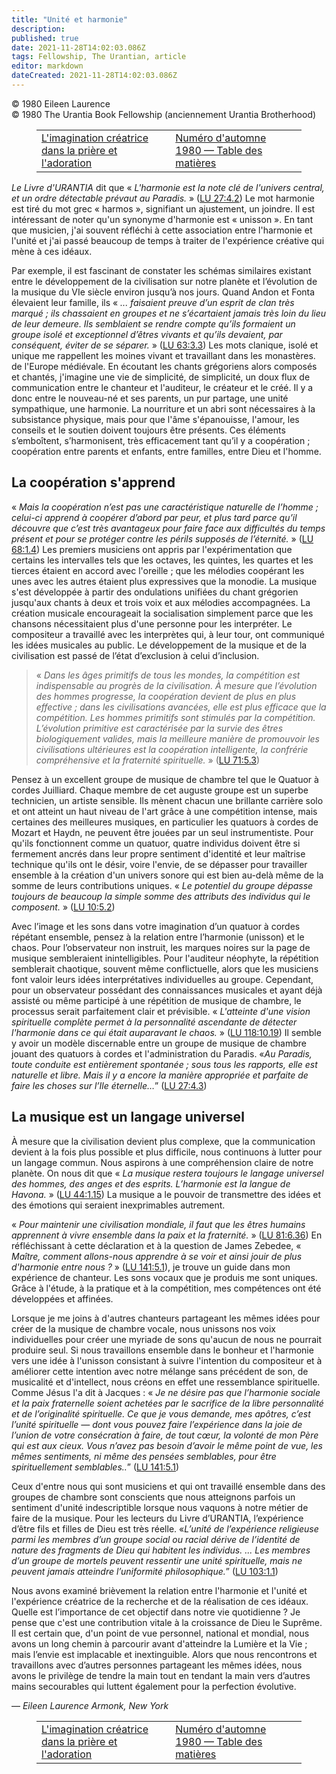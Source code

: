 ```yaml
---
title: "Unité et harmonie"
description: 
published: true
date: 2021-11-28T14:02:03.086Z
tags: Fellowship, The Urantian, article
editor: markdown
dateCreated: 2021-11-28T14:02:03.086Z
---
```


<p class="v-card v-sheet theme--light grey lighten-3 px-2">© 1980 Eileen Laurence<br>© 1980 The Urantia Book Fellowship (anciennement Urantia Brotherhood)</p>
<figure class="table chapter-navigator">
  <table>
    <tbody>
      <tr>
        <td>
        <a href="/fr/article/George_Park/The_creative_imagination_in_prayer_and_worship">
          <span class="mdi mdi-arrow-left-drop-circle"></span><span class="pl-2">L'imagination créatrice dans la prière et l'adoration</span>
        </a>
        </td>
        <td>
        <a href="/fr/index/articles_the_urantian#numéro-d'automne-1980">
          <span class="mdi mdi-book-open-variant"></span><span class="pl-2">Numéro d'automne 1980 — Table des matières</span>
        </a>
        </td>
        <td>
        </td>
      </tr>
    </tbody>
  </table>
</figure>



_Le Livre d'URANTIA_ dit que « _L'harmonie est la note clé de l'univers central, et un ordre détectable prévaut au Paradis._ » ([LU 27:4.2](/fr/The_Urantia_Book/27#p4_2)) Le mot harmonie est tiré du mot grec « harmos », signifiant un ajustement, un joindre. Il est intéressant de noter qu'un synonyme d'harmonie est « unisson ». En tant que musicien, j'ai souvent réfléchi à cette association entre l'harmonie et l'unité et j'ai passé beaucoup de temps à traiter de l'expérience créative qui mène à ces idéaux.

Par exemple, il est fascinant de constater les schémas similaires existant entre le développement de la civilisation sur notre planète et l’évolution de la musique du VIe siècle environ jusqu’à nos jours. Quand Andon et Fonta élevaient leur famille, ils « _... faisaient preuve d’un esprit de clan très marqué ; ils chassaient en groupes et ne s’écartaient jamais très loin du lieu de leur demeure. Ils semblaient se rendre compte qu’ils formaient un groupe isolé et exceptionnel d’êtres vivants et qu’ils devaient, par conséquent, éviter de se séparer._ » ([LU 63:3.3](/fr/The_Urantia_Book/63#p3_3)) Les mots clanique, isolé et unique me rappellent les moines vivant et travaillant dans les monastères. de l'Europe médiévale. En écoutant les chants grégoriens alors composés et chantés, j'imagine une vie de simplicité, de simplicité, un doux flux de communication entre le chanteur et l'auditeur, le créateur et le créé. Il y a donc entre le nouveau-né et ses parents, un pur partage, une unité sympathique, une harmonie. La nourriture et un abri sont nécessaires à la subsistance physique, mais pour que l'âme s'épanouisse, l'amour, les conseils et le soutien doivent toujours être présents. Ces éléments s’emboîtent, s’harmonisent, très efficacement tant qu’il y a coopération ; coopération entre parents et enfants, entre familles, entre Dieu et l'homme.

## La coopération s'apprend

« _Mais la coopération n’est pas une caractéristique naturelle de l’homme ; celui-ci apprend à coopérer d’abord par peur, et plus tard parce qu’il découvre que c’est très avantageux pour faire face aux difficultés du temps présent et pour se protéger contre les périls supposés de l’éternité._ » ([LU 68:1.4](/fr/The_Urantia_Book/68#p1_4)) Les premiers musiciens ont appris par l'expérimentation que certains les intervalles tels que les octaves, les quintes, les quartes et les tierces étaient en accord avec l'oreille ; que les mélodies coopérant les unes avec les autres étaient plus expressives que la monodie. La musique s'est développée à partir des ondulations unifiées du chant grégorien jusqu'aux chants à deux et trois voix et aux mélodies accompagnées. La création musicale encourageait la socialisation simplement parce que les chansons nécessitaient plus d'une personne pour les interpréter. Le compositeur a travaillé avec les interprètes qui, à leur tour, ont communiqué les idées musicales au public. Le développement de la musique et de la civilisation est passé de l’état d’exclusion à celui d’inclusion.

> « _Dans les âges primitifs de tous les mondes, la compétition est indispensable au progrès de la civilisation. À mesure que l’évolution des hommes progresse, la coopération devient de plus en plus effective ; dans les civilisations avancées, elle est plus efficace que la compétition. Les hommes primitifs sont stimulés par la compétition. L’évolution primitive est caractérisée par la survie des êtres biologiquement valides, mais la meilleure manière de promouvoir les civilisations ultérieures est la coopération intelligente, la confrérie compréhensive et la fraternité spirituelle._ » ([LU 71:5.3](/fr/The_Urantia_Book/71#p5_3))

Pensez à un excellent groupe de musique de chambre tel que le Quatuor à cordes Juilliard. Chaque membre de cet auguste groupe est un superbe technicien, un artiste sensible. Ils mènent chacun une brillante carrière solo et ont atteint un haut niveau de l'art grâce à une compétition intense, mais certaines des meilleures musiques, en particulier les quatuors à cordes de Mozart et Haydn, ne peuvent être jouées par un seul instrumentiste. Pour qu'ils fonctionnent comme un quatuor, quatre individus doivent être si fermement ancrés dans leur propre sentiment d'identité et leur maîtrise technique qu'ils ont le désir, voire l'envie, de se dépasser pour travailler ensemble à la création d'un univers sonore qui est bien au-delà même de la somme de leurs contributions uniques. « _Le potentiel du groupe dépasse toujours de beaucoup la simple somme des attributs des individus qui le composent._ » ([LU 10:5.2](/fr/The_Urantia_Book/10#p5_2))

Avec l’image et les sons dans votre imagination d’un quatuor à cordes répétant ensemble, pensez à la relation entre l’harmonie (unisson) et le chaos. Pour l’observateur non instruit, les marques noires sur la page de musique sembleraient inintelligibles. Pour l'auditeur néophyte, la répétition semblerait chaotique, souvent même conflictuelle, alors que les musiciens font valoir leurs idées interprétatives individuelles au groupe. Cependant, pour un observateur possédant des connaissances musicales et ayant déjà assisté ou même participé à une répétition de musique de chambre, le processus serait parfaitement clair et prévisible. « _L'atteinte d'une vision spirituelle complète permet à la personnalité ascendante de détecter l'harmonie dans ce qui était auparavant le chaos._ » ([LU 118:10.19](/fr/The_Urantia_Book/118#p10_19)) Il semble y avoir un modèle discernable entre un groupe de musique de chambre jouant des quatuors à cordes et l'administration du Paradis. «_Au Paradis, toute conduite est entièrement spontanée ; sous tous les rapports, elle est naturelle et libre. Mais il y a encore la manière appropriée et parfaite de faire les choses sur l’Ile éternelle…_” ([LU 27:4.3](/fr/The_Urantia_Book/27#p4_3))

## La musique est un langage universel

À mesure que la civilisation devient plus complexe, que la communication devient à la fois plus possible et plus difficile, nous continuons à lutter pour un langage commun. Nous aspirons à une compréhension claire de notre planète. On nous dit que « _La musique restera toujours le langage universel des hommes, des anges et des esprits. L’harmonie est la langue de Havona._ » ([LU 44:1.15](/fr/The_Urantia_Book/44#p1_15)) La musique a le pouvoir de transmettre des idées et des émotions qui seraient inexprimables autrement.

« _Pour maintenir une civilisation mondiale, il faut que les êtres humains apprennent à vivre ensemble dans la paix et la fraternité._ » ([LU 81:6.36](/fr/The_Urantia_Book/81#p6_36)) En réfléchissant à cette déclaration et à la question de James Zebedee, « _Maître, comment allons-nous apprendre à se voir et ainsi jouir de plus d'harmonie entre nous ?_ » ([LU 141:5.1](/fr/The_Urantia_Book/141#p5_1)), je trouve un guide dans mon expérience de chanteur. Les sons vocaux que je produis me sont uniques. Grâce à l'étude, à la pratique et à la compétition, mes compétences ont été développées et affinées.

Lorsque je me joins à d'autres chanteurs partageant les mêmes idées pour créer de la musique de chambre vocale, nous unissons nos voix individuelles pour créer une myriade de sons qu'aucun de nous ne pourrait produire seul. Si nous travaillons ensemble dans le bonheur et l'harmonie vers une idée à l'unisson consistant à suivre l'intention du compositeur et à améliorer cette intention avec notre mélange sans précédent de son, de musicalité et d'intellect, nous créons en effet une ressemblance spirituelle. Comme Jésus l'a dit à Jacques : « _Je ne désire pas que l’harmonie sociale et la paix fraternelle soient achetées par le sacrifice de la libre personnalité et de l’originalité spirituelle. Ce que je vous demande, mes apôtres, c’est l’unité spirituelle — dont vous pouvez faire l’expérience dans la joie de l’union de votre consécration à faire, de tout cœur, la volonté de mon Père qui est aux cieux. Vous n’avez pas besoin d’avoir le même point de vue, les mêmes sentiments, ni même des pensées semblables, pour être spirituellement semblables.._” ([LU 141:5.1](/fr/The_Urantia_Book/141#p5_1))

Ceux d'entre nous qui sont musiciens et qui ont travaillé ensemble dans des groupes de chambre sont conscients que nous atteignons parfois un sentiment d'unité indescriptible lorsque nous vaquons à notre métier de faire de la musique. Pour les lecteurs du Livre d’URANTIA, l’expérience d’être fils et filles de Dieu est très réelle. «_L’unité de l’expérience religieuse parmi les membres d’un groupe social ou racial dérive de l’identité de nature des fragments de Dieu qui habitent les individus. ... Les membres d’un groupe de mortels peuvent ressentir une unité spirituelle, mais ne peuvent jamais atteindre l’uniformité philosophique._” ([LU 103:1.1](/fr/The_Urantia_Book/103#p1_1))

Nous avons examiné brièvement la relation entre l'harmonie et l'unité et l'expérience créatrice de la recherche et de la réalisation de ces idéaux. Quelle est l’importance de cet objectif dans notre vie quotidienne ? Je pense que c'est une contribution vitale à la croissance de Dieu le Suprême. Il est certain que, d'un point de vue personnel, national et mondial, nous avons un long chemin à parcourir avant d'atteindre la Lumière et la Vie ; mais l’envie est implacable et inextinguible. Alors que nous rencontrons et travaillons avec d’autres personnes partageant les mêmes idées, nous avons le privilège de tendre la main tout en tendant la main vers d’autres mains secourables qui luttent également pour la perfection évolutive.

— _Eileen Laurence_
_Armonk, New York_



<figure class="table chapter-navigator">
  <table>
    <tbody>
      <tr>
        <td>
        <a href="/fr/article/George_Park/The_creative_imagination_in_prayer_and_worship">
          <span class="mdi mdi-arrow-left-drop-circle"></span><span class="pl-2">L'imagination créatrice dans la prière et l'adoration</span>
        </a>
        </td>
        <td>
        <a href="/fr/index/articles_the_urantian#numéro-d'automne-1980">
          <span class="mdi mdi-book-open-variant"></span><span class="pl-2">Numéro d'automne 1980 — Table des matières</span>
        </a>
        </td>
        <td>
        </td>
      </tr>
    </tbody>
  </table>
</figure>
